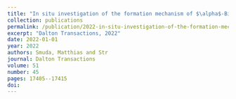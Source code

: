 ```yaml
---
title: "In situ investigation of the formation mechanism of $\alpha$-Bi 2 Rh nanoparticles in polyol reductions"
collection: publications
permalink: /publication/2022-in-situ-investigation-of-the-formation-mechanism-o/
excerpt: "Dalton Transactions, 2022"
date: 2022-01-01
year: 2022
authors: Smuda, Matthias and Str
journal: Dalton Transactions
volume: 51
number: 45
pages: 17405--17415
doi: 
---
```

